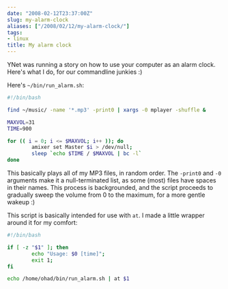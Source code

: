 ```yaml
---
date: "2008-02-12T23:37:00Z"
slug: my-alarm-clock
aliases: ["/2008/02/12/my-alarm-clock/"]
tags:
- linux
title: My alarm clock
---
```


YNet was running a story on how to use your computer as an alarm clock. Here's
what I do, for our commandline junkies :)

Here's `~/bin/run_alarm.sh`:

```bash
#!/bin/bash

find ~/music/ -name '*.mp3' -print0 | xargs -0 mplayer -shuffle &

MAXVOL=31
TIME=900

for (( i = 0; i <= $MAXVOL; i++ )); do
        amixer set Master $i > /dev/null;
        sleep `echo $TIME / $MAXVOL | bc -l`
done
```

This basically plays all of my MP3 files, in random order. The `-print0` and `-0`
arguments make it a null-terminated list, as some (most) files have spaces in
their names. This process is backgrounded, and the script proceeds to gradually
sweep the volume from 0 to the maximum, for a more gentle wakeup :)

This script is basically intended for use with `at`. I made a little wrapper
around it for my comfort:

```bash
#!/bin/bash

if [ -z "$1" ]; then
        echo "Usage: $0 [time]";
        exit 1;
fi

echo /home/ohad/bin/run_alarm.sh | at $1
```
